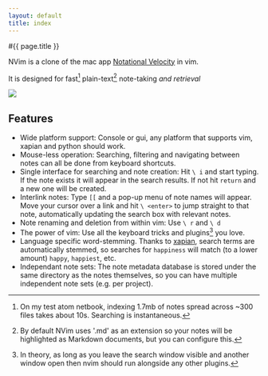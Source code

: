 ```yaml
---
layout: default
title: index
---
```


#{{ page.title }}

NVim is a clone of the mac app [Notational Velocity][nv] in vim.

It is designed for fast[^1] plain-text[^2] note-taking *and retrieval*

![](https://raw.github.com/cwoac/nvim/gh-pages/images/nvim.png)

## Features

* Wide platform support:
  Console or gui, any platform that supports vim, xapian and python should work.
* Mouse-less operation:
  Searching, filtering and navigating between notes can all be done from keyboard shortcuts.
* Single interface for searching and note creation:
  Hit `\ i` and start typing. If the note exists it will appear in the search results. If not hit `return` and a new one will be created.
* Interlink notes:
  Type `[[` and a pop-up menu of note names will appear.
  Move your cursor over a link and hit `\ <enter>` to jump straight to that note, automatically updating the search box with relevant notes.
* Note renaming and deletion from within vim:
  Use `\ r` and `\ d`
* The power of vim:
  Use all the keyboard tricks and plugins[^3] you love.
* Language specific word-stemming.
  Thanks to [xapian][], search terms are automatically stemmed, so searches for `happiness` will match (to a lower amount) `happy`, `happiest`, etc.
* Independant note sets:
  The note metadata database is stored under the same directory as the notes themselves, so you can have multiple independent note sets (e.g. per project).

[nv]: http://notational.net
[xapian]: http://xapian.org

[^1]: On my test atom netbook, indexing 1.7mb of notes spread across ~300 files takes about 10s. Searching is instantaneous.
[^2]: By default NVim uses '.md' as an extension so your notes will be highlighted as Markdown documents, but you can configure this.
[^3]: In theory, as long as you leave the search window visible and another window open then nvim should run alongside any other plugins.
